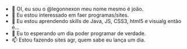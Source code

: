 - 👋 OI, eu sou o @legonnexon meu nome mesmo é joão.
- 👀 Eu estou interessado em faer programas/sites.
- 🌱 Eu estou aprendendo skills de Java, JS, CSS3, html5 e visualg então é...
- 💞️ Eu to esperando um dia poder programar de verdade.
- 📫 Estou fazendo sites agr, quem sabe eu lança um dia.

<!---
legonnexon/legonnexon is a ✨ special ✨ repository because its `README.md` (this file) appears on your GitHub profile.
You can click the Preview link to take a look at your changes.
--->
